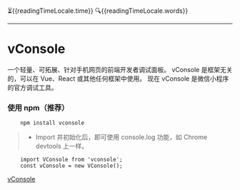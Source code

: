 :hourglass_flowing_sand:{{readingTimeLocale.time}}
:mag:{{readingTimeLocale.words}}
***

<script setup>
import {useReadingTimeLocale} from "vuepress-plugin-reading-time2/client";
const readingTimeLocale = useReadingTimeLocale();
</script>

# vConsole

一个轻量、可拓展、针对手机网页的前端开发者调试面板。
vConsole 是框架无关的，可以在 Vue、React 或其他任何框架中使用。
现在 vConsole 是微信小程序的官方调试工具。

### 使用 npm（推荐）
```shell
    npm install vconsole
```

> - Import 并初始化后，即可使用 console.log 功能，如 Chrome devtools 上一样。
```shell
    import VConsole from 'vconsole';
    const vConsole = new VConsole();
```
[vConsole](https://github.com/Tencent/vConsole/blob/HEAD/README_CN.md)
